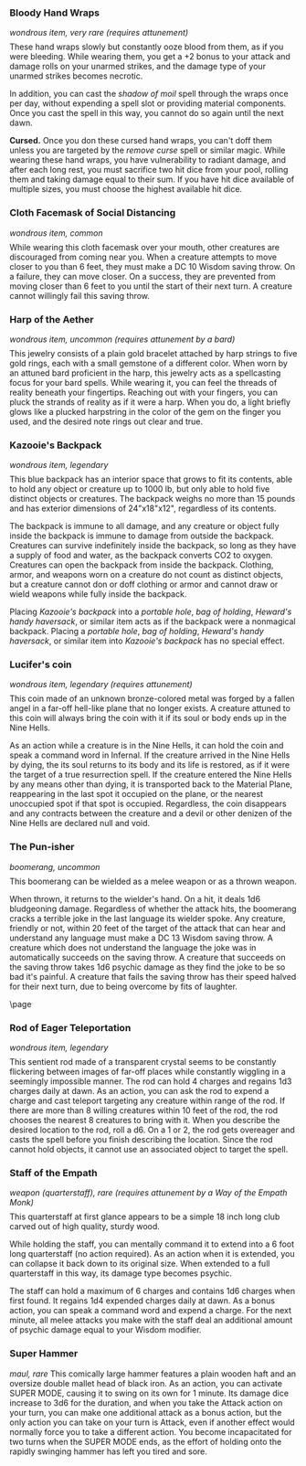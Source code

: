 <div class="phb">

### Bloody Hand Wraps
*wondrous item, very rare (requires attunement)* <div style='margin-top:-6px'></div>

These hand wraps slowly but constantly ooze blood from them, as if you were bleeding. While wearing them, you get a +2 bonus to your attack and damage rolls on your unarmed strikes, and the damage type of your unarmed strikes becomes necrotic.

In addition, you can cast the *shadow of moil* spell through the wraps once per day, without expending a spell slot or providing material components. Once you cast the spell in this way, you cannot do so again until the next dawn.

**Cursed.** Once you don these cursed hand wraps, you can't doff them unless you are targeted by the *remove curse* spell or similar magic. While wearing these hand wraps, you have vulnerability to radiant damage, and after each long rest, you must sacrifice two hit dice from your pool, rolling them and taking damage equal to their sum. If you have hit dice available of multiple sizes, you must choose the highest available hit dice.


### Cloth Facemask of Social Distancing
*wondrous item, common* <div style='margin-top:-6px'></div>

While wearing this cloth facemask over your mouth, other creatures are discouraged from coming near you. When a creature attempts to move closer to you than 6 feet, they must make a DC 10 Wisdom saving throw. On a failure, they can move closer. On a success, they are prevented from moving closer than 6 feet to you until the start of their next turn. A creature cannot willingly fail this saving throw.


### Harp of the Aether
*wondrous item, uncommon (requires attunement by a bard)* <div style='margin-top:-6px'></div>

This jewelry consists of a plain gold bracelet attached by harp strings to five gold rings, each with a small gemstone of a different color. When worn by an attuned bard proficient in the harp, this jewelry acts as a spellcasting focus for your bard spells. While wearing it, you can feel the threads of reality beneath your fingertips. Reaching out with your fingers, you can pluck the strands of reality as if it were a harp. When you do, a light briefly glows like a plucked harpstring in the color of the gem on the finger you used, and the desired note rings out clear and true.


### Kazooie's Backpack
*wondrous item, legendary* <div style='margin-top:-6px'></div>

This blue backpack has an interior space that grows to fit its contents, able to hold any object or creature up to 1000 lb, but only able to hold five distinct objects or creatures. The backpack weighs no more than 15 pounds and has exterior dimensions of 24"x18"x12", regardless of its contents. 

The backpack is immune to all damage, and any creature or object fully inside the backpack is immune to damage from outside the backpack. Creatures can survive indefinitely inside the backpack, so long as they have a supply of food and water, as the backpack converts CO2 to oxygen. Creatures can open the backpack from inside the backpack. Clothing, armor, and weapons worn on a creature do not count as distinct objects, but a creature cannot don or doff clothing or armor and cannot draw or wield weapons while fully inside the backpack. 

Placing *Kazooie's backpack* into a *portable hole*, *bag of holding*, *Heward's handy haversack*, or similar item acts as if the backpack were a nonmagical backpack. Placing a *portable hole*, *bag of holding*, *Heward's handy haversack*, or similar item into *Kazooie's backpack* has no special effect.


### Lucifer's coin
*wondrous item, legendary (requires attunement)* <div style='margin-top:-6px'></div>

This coin made of an unknown bronze-colored metal was forged by a fallen angel in a far-off hell-like plane that no longer exists. A creature attuned to this coin will always bring the coin with it if its soul or body ends up in the Nine Hells.

As an action while a creature is in the Nine Hells, it can hold the coin and speak a command word in Infernal. If the creature arrived in the Nine Hells by dying, the its soul returns to its body and its life is restored, as if it were the target of a true resurrection spell. If the creature entered the Nine Hells by any means other than dying, it is transported back to the Material Plane, reappearing in the last spot it occupied on the plane, or the nearest unoccupied spot if that spot is occupied. Regardless, the coin disappears and any contracts between the creature and a devil or other denizen of the Nine Hells are declared null and void.


### The Pun-isher
*boomerang, uncommon* <div style='margin-top:-6px'></div>

This boomerang can be wielded as a melee weapon or as a thrown weapon.

When thrown, it returns to the wielder's hand. On a hit, it deals 1d6 bludgeoning damage. Regardless of whether the attack hits, the boomerang cracks a terrible joke in the last language its wielder spoke. Any creature, friendly or not, within 20 feet of the target of the attack that can hear and understand any language must make a DC 13 Wisdom saving throw. A creature which does not understand the language the joke was in automatically succeeds on the saving throw. A creature that succeeds on the saving throw takes 1d6 psychic damage as they find the joke to be so bad it's painful. A creature that fails the saving throw has their speed halved for their next turn, due to being overcome by fits of laughter.

\page

### Rod of Eager Teleportation
*wondrous item, legendary* <div style='margin-top:-6px'></div>

This sentient rod made of a transparent crystal seems to be constantly flickering between images of far-off places while constantly wiggling in a seemingly impossible manner. The rod can hold 4 charges and regains 1d3 charges daily at dawn. As an action, you can ask the rod to expend a charge and cast teleport targeting any creature within range of the rod. If there are more than 8 willing creatures within 10 feet of the rod, the rod chooses the nearest 8 creatures to bring with it. When you describe the desired location to the rod, roll a d6. On a 1 or 2, the rod gets overeager and casts the spell before you finish describing the location. Since the rod cannot hold objects, it cannot use an associated object to target the spell.


### Staff of the Empath
*weapon (quarterstaff), rare (requires attunement by a Way of the Empath Monk)* <div style='margin-top:-6px'></div>
This quarterstaff at first glance appears to be a simple 18 inch long club carved out of high quality, sturdy wood.

While holding the staff, you can mentally command it to extend into a 6 foot long quarterstaff (no action required). As an action when it is extended, you can collapse it back down to its original size. When extended to a full quarterstaff in this way, its damage type becomes psychic.

The staff can hold a maximum of 6 charges and contains 1d6 charges when first found. It regains 1d4 expended charges daily at dawn.
As a bonus action, you can speak a command word and expend a charge. For the next minute, all melee attacks you make with the staff deal an additional amount of psychic damage equal to your Wisdom modifier.

### Super Hammer
*maul, rare*
This comically large hammer features a plain wooden haft and an oversize double mallet head of black iron. As an action, you can activate SUPER MODE, causing it to swing on its own for 1 minute. Its damage dice increase to 3d6 for the duration, and when you take the Attack action on your turn, you can make one additional attack as a bonus action, but the only action you can take on your turn is Attack, even if another effect would normally force you to take a different action. You become incapacitated for two turns when the SUPER MODE ends, as the effort of holding onto the rapidly swinging hammer has left you tired and sore.